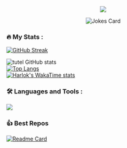 <p align="center">
  <img src="https://media.tenor.com/itjFesV8_RUAAAAi/soulja-boy-pepe.gif">
  <div align="center">
    <img src="https://komarev.com/ghpvc/?username=JohnVictoryz&style=flat-square&color=blue" alt=""/>
  </div>
  <div align="center">
    <img src="https://readme-jokes.vercel.app/api" alt="Jokes Card" />
  </div>
</p>

### :fire: My Stats :

[![GitHub Streak](https://streak-stats.demolab.com?user=JohnVictoryz&theme=github-dark-dimmed)](https://git.io/streak-stats)

![tutel GitHub stats](https://github-readme-stats.vercel.app/api?username=JohnVictoryz&show_icons=true&theme=gruvbox)\
[![Top Langs](https://github-readme-stats.vercel.app/api/top-langs/?username=JohnVictoryz&layout=compact&theme=gruvbox)](https://github.com/anuraghazra/github-readme-stats)\
[![Harlok's WakaTime stats](https://github-readme-stats.vercel.app/api/wakatime?username=tutel&theme=gruvbox&layout=compact)](https://github.com/anuraghazra/github-readme-stats)



### :hammer_and_wrench: Languages and Tools :
<img src="https://skillicons.dev/icons?i=c,cpp,cs,qt,arduino,py,git,github,gitlab,md,discord,bots,discordjs,vim,vscode,bash,androidstudio,gradle,kotlin,arch,debian,linux,windows,docker&theme=dark&perline=12" />

### 👍 Best Repos

[![Readme Card](https://github-readme-stats.vercel.app/api/pin/?username=rebelonion&repo=Dantotsu&theme=gruvbox)](https://github.com/anuraghazra/github-readme-stats)
